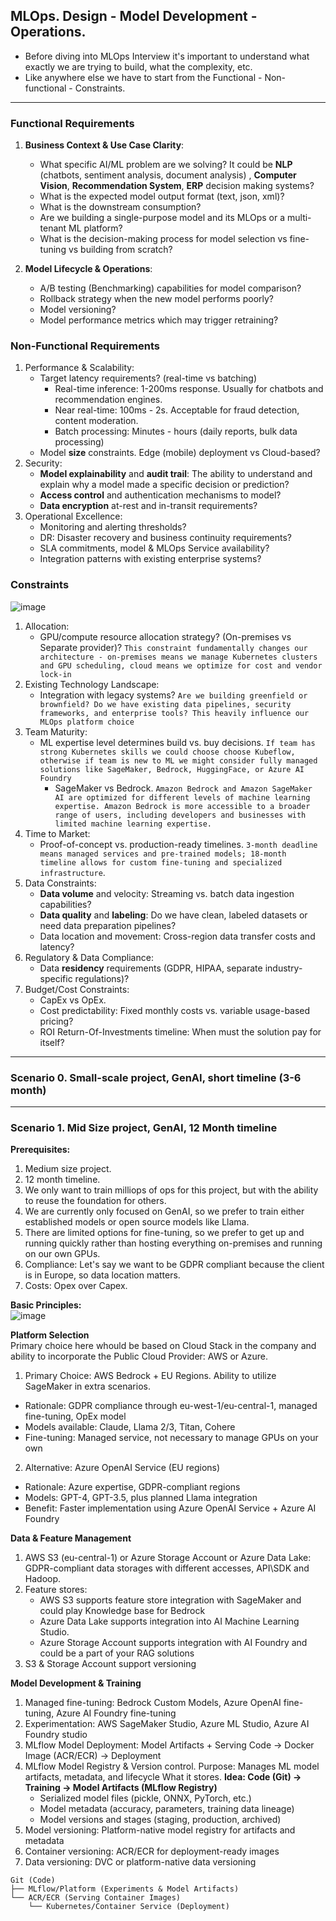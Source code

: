 ## MLOps. Design - Model Development - Operations.
* Before diving into MLOps Interview it's important to understand what exactly we are trying to build, what the complexity, etc.
* Like anywhere else we have to start from the Functional - Non-functional - Constraints.

---
### Functional Requirements
1. **Business Context & Use Case Clarity**:
   - What specific AI/ML problem are we solving? It could be **NLP** (chatbots, sentiment analysis, document analysis) , **Computer Vision**, **Recommendation System**, **ERP** decision making systems?
   - What is the expected model output format (text, json, xml)?
   - What is the downstream consumption?
   - Are we building a single-purpose model and its MLOps or a multi-tenant ML platform?
   - What is the decision-making process for model selection vs fine-tuning vs building from scratch?

2. **Model Lifecycle & Operations**:
   - A/B testing (Benchmarking) capabilities for model comparison?
   - Rollback strategy when the new model performs poorly?
   - Model versioning?
   - Model performance metrics which may trigger retraining?

### Non-Functional Requirements
1. Performance & Scalability:
   - Target latency requirements? (real-time vs batching)
      * Real-time inference: 1-200ms response. Usually for chatbots and recommendation engines.
      * Near real-time: 100ms - 2s. Acceptable for fraud detection, content moderation.
      * Batch processing: Minutes - hours (daily reports, bulk data processing)
   - Model **size** constraints. Edge (mobile) deployment vs Cloud-based?
2. Security:
   - **Model explainability** and **audit trail**: The ability to understand and explain why a model made a specific decision or prediction?
   - **Access control** and authentication mechanisms to model?
   - **Data encryption** at-rest and in-transit requirements?
3. Operational Excellence:
   - Monitoring and alerting thresholds?
   - DR: Disaster recovery and business continuity requirements?
   - SLA commitments, model & MLOps Service availability?
   - Integration patterns with existing enterprise systems?

### Constraints
![image](https://github.com/user-attachments/assets/67f4aa11-0725-4fa5-84c7-ac9d8524c95b)
1. Allocation:
   - GPU/compute resource allocation strategy? (On-premises vs Separate provider)? `This constraint fundamentally changes our architecture - on-premises means we manage Kubernetes clusters and GPU scheduling, cloud means we optimize for cost and vendor lock-in`
2. Existing Technology Landscape:
   - Integration with legacy systems? `Are we building greenfield or brownfield? Do we have existing data pipelines, security frameworks, and enterprise tools? This heavily influence our MLOps platform choice`
3. Team Maturity:
   - ML expertise level determines build vs. buy decisions. `If team has strong Kubernetes skills we could choose choose Kubeflow, otherwise if team is new to ML we might consider fully managed solutions like SageMaker, Bedrock, HuggingFace, or Azure AI Foundry`
       * SageMaker vs Bedrock. `Amazon Bedrock and Amazon SageMaker AI are optimized for different levels of machine learning expertise. Amazon Bedrock is more accessible to a broader range of users, including developers and businesses with limited machine learning expertise.` 
4. Time to Market:
   - Proof-of-concept vs. production-ready timelines. `3-month deadline means managed services and pre-trained models; 18-month timeline allows for custom fine-tuning and specialized infrastructure`.
5. Data Constraints:
   - **Data volume** and velocity: Streaming vs. batch data ingestion capabilities?
   - **Data quality** and **labeling**: Do we have clean, labeled datasets or need data preparation pipelines?
   - Data location and movement: Cross-region data transfer costs and latency?
6. Regulatory & Data Compliance:
   - Data **residency** requirements (GDPR, HIPAA, separate industry-specific regulations)?  
7. Budget/Cost Constraints:
   - CapEx vs OpEx.
   - Cost predictability: Fixed monthly costs vs. variable usage-based pricing?
   - ROI Return-Of-Investments timeline: When must the solution pay for itself?

---
### Scenario 0. Small-scale project, GenAI, short timeline (3-6 month)

---
### Scenario 1. Mid Size project, GenAI, 12 Month timeline
**Prerequisites:**  
1. Medium size project.
2. 12 month timeline.
3. We only want to train milliops of ops for this project, but with the ability to reuse the foundation for others.
4. We are currently only focused on GenAI, so we prefer to train either established models or open source models like Llama.
5. There are limited options for fine-tuning, so we prefer to get up and running quickly rather than hosting everything on-premises and running on our own GPUs.
6. Compliance: Let's say we want to be GDPR compliant because the client is in Europe, so data location matters.
7. Costs: Opex over Capex.

**Basic Principles:**  
![image](https://github.com/user-attachments/assets/6b774114-6ed7-4dec-a44d-35f2ee47c2b7)


**Platform Selection**  
Primary choice here whould be based on Cloud Stack in the company and ability to incorporate the Public Cloud Provider: AWS or Azure. 
1. Primary Choice: AWS Bedrock + EU Regions. Ability to utilize SageMaker in extra scenarios.
  - Rationale: GDPR compliance through eu-west-1/eu-central-1, managed fine-tuning, OpEx model
  - Models available: Claude, Llama 2/3, Titan, Cohere
  - Fine-tuning: Managed service, not necessary to manage GPUs on your own
2. Alternative: Azure OpenAI Service (EU regions)
  - Rationale: Azure expertise, GDPR-compliant regions
  - Models: GPT-4, GPT-3.5, plus planned Llama integration
  - Benefit: Faster implementation using Azure OpenAI Service + Azure AI Foundry

**Data & Feature Management**  
1. AWS S3 (eu-central-1) or Azure Storage Account or Azure Data Lake: GDPR-compliant data storages with different accesses, API\SDK and Hadoop.
2. Feature stores:
   - AWS S3 supports feature store integration with SageMaker and could play Knowledge base for Bedrock
   - Azure Data Lake supports integration into AI Machine Learning Studio.
   - Azure Storage Account supports integration with AI Foundry and could be a part of your RAG solutions
3. S3 & Storage Account support versioning

**Model Development & Training**  
1. Managed fine-tuning: Bedrock Custom Models, Azure OpenAI fine-tuning, Azure AI Foundry fine-tuning
2. Experimentation: AWS SageMaker Studio, Azure ML Studio, Azure AI Foundry studio
3. MLflow Model Deployment: Model Artifacts + Serving Code -> Docker Image (ACR/ECR) -> Deployment
4. MLflow Model Registry & Version control. Purpose: Manages ML model artifacts, metadata, and lifecycle
What it stores. **Idea: Code (Git) -> Training -> Model Artifacts (MLflow Registry)**
   - Serialized model files (pickle, ONNX, PyTorch, etc.)
   - Model metadata (accuracy, parameters, training data lineage)
   - Model versions and stages (staging, production, archived)
5. Model versioning: Platform-native model registry for artifacts and metadata
6. Container versioning: ACR/ECR for deployment-ready images
7. Data versioning: DVC or platform-native data versioning
```
Git (Code) 
├── MLflow/Platform (Experiments & Model Artifacts)
└── ACR/ECR (Serving Container Images)
    └── Kubernetes/Container Service (Deployment)
```
